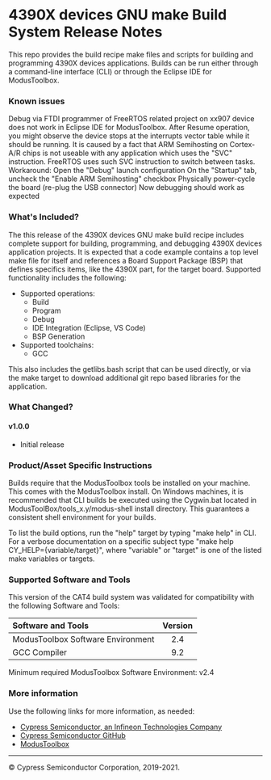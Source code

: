 # 4390X devices GNU make Build System Release Notes
This repo provides the build recipe make files and scripts for building and programming 4390X devices applications. Builds can be run either through a command-line interface (CLI) or through the Eclipse IDE for ModusToolbox.

### Known issues
Debug via FTDI programmer of FreeRTOS related project on xx907 device does not work in Eclipse IDE for ModusToolbox. After Resume operation, you might observe the device stops at the interrupts vector table while it should be running.
It is caused by a fact that ARM Semihosting on Cortex-A/R chips is not useable with any application which uses the "SVC" instruction.  FreeRTOS uses such SVC instruction to switch between tasks.
Workaround:
Open the "Debug" launch configuration
On the "Startup" tab, uncheck the "Enable ARM Semihosting" checkbox
Physically power-cycle the board (re-plug the USB connector)
Now debugging should work as expected

### What's Included?
The this release of the 4390X devices GNU make build recipe includes complete support for building, programming, and debugging 4390X devices application projects. It is expected that a code example contains a top level make file for itself and references a Board Support Package (BSP) that defines specifics items, like the 4390X part, for the target board. Supported functionality includes the following:
* Supported operations:
    * Build
    * Program
    * Debug
    * IDE Integration (Eclipse, VS Code)
    * BSP Generation
* Supported toolchains:
    * GCC

This also includes the getlibs.bash script that can be used directly, or via the make target to download additional git repo based libraries for the application.

### What Changed?
#### v1.0.0
* Initial release

### Product/Asset Specific Instructions
Builds require that the ModusToolbox tools be installed on your machine. This comes with the ModusToolbox install. On Windows machines, it is recommended that CLI builds be executed using the Cygwin.bat located in ModusToolBox/tools_x.y/modus-shell install directory. This guarantees a consistent shell environment for your builds.

To list the build options, run the "help" target by typing "make help" in CLI. For a verbose documentation on a specific subject type "make help CY_HELP={variable/target}", where "variable" or "target" is one of the listed make variables or targets.

### Supported Software and Tools
This version of the CAT4 build system was validated for compatibility with the following Software and Tools:

| Software and Tools                        | Version |
| :---                                      | :----:  |
| ModusToolbox Software Environment         | 2.4     |
| GCC Compiler                              | 9.2     |

Minimum required ModusToolbox Software Environment: v2.4

### More information
Use the following links for more information, as needed:
* [Cypress Semiconductor, an Infineon Technologies Company](http://www.cypress.com)
* [Cypress Semiconductor GitHub](https://github.com/cypresssemiconductorco)
* [ModusToolbox](https://www.cypress.com/products/modustoolbox-software-environment)

---
© Cypress Semiconductor Corporation, 2019-2021.